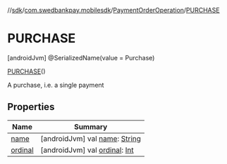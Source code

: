 //[sdk](../../../../index.md)/[com.swedbankpay.mobilesdk](../../index.md)/[PaymentOrderOperation](../index.md)/[PURCHASE](index.md)



# PURCHASE  
 [androidJvm] @SerializedName(value = Purchase)  
  
[PURCHASE](index.md)()  


A purchase, i.e. a single payment

   


## Properties  
  
|  Name |  Summary | 
|---|---|
| <a name="com.swedbankpay.mobilesdk/PaymentOrderOperation.PURCHASE/name/#/PointingToDeclaration/"></a>[name](name.md)| <a name="com.swedbankpay.mobilesdk/PaymentOrderOperation.PURCHASE/name/#/PointingToDeclaration/"></a> [androidJvm] val [name](name.md): [String](https://kotlinlang.org/api/latest/jvm/stdlib/kotlin/-string/index.html)   <br>|
| <a name="com.swedbankpay.mobilesdk/PaymentOrderOperation.PURCHASE/ordinal/#/PointingToDeclaration/"></a>[ordinal](ordinal.md)| <a name="com.swedbankpay.mobilesdk/PaymentOrderOperation.PURCHASE/ordinal/#/PointingToDeclaration/"></a> [androidJvm] val [ordinal](ordinal.md): [Int](https://kotlinlang.org/api/latest/jvm/stdlib/kotlin/-int/index.html)   <br>|

